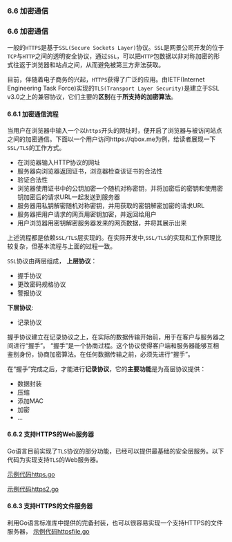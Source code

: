 ### 6.6 加密通信

### 6.6 加密通信
一般的`HTTPS`是基于`SSL(Secure Sockets Layer)`协议。`SSL`是网景公司开发的位于`TCP`与`HTTP`之间的透明安全协议，通过`SSL`，可以把`HTTP`包数据以非对称加密的形式往返于浏览器和站点之间，从而避免被第三方非法获取。

目前，伴随着电子商务的兴起，`HTTPS`获得了广泛的应用。由IETF(Internet Engineering Task Force)实现的`TLS(Transport Layer Security)`是建立于SSL v3.0之上的兼容协议，它们主要的**区别**在于**所支持的加密算法**。

#### 6.6.1 加密通信流程
当用户在浏览器中输入一个以`https`开头的网址时，便开启了浏览器与被访问站点之间的加密通信。下面以一个用户访问https://qbox.me为例，给读者展现一下`SSL/TLS`的工作方式。
* 在浏览器输入HTTP协议的网址
* 服务器向浏览器返回证书，浏览器检查该证书的合法性
* 验证合法性
* 浏览器使用证书中的公钥加密一个随机对称密钥，并将加密后的密钥和使用密钥加密后的请求URL一起发送到服务器
* 服务器用私钥解密随机对称密钥，并用获取的密钥解密加密的请求URL
* 服务器把用户请求的网页用密钥加密，并返回给用户
* 用户浏览器用密钥解密服务器发来的网页数据，并将其展示出来

上述流程都是依赖`SSL/TLS`层实现的。在实际开发中,`SSL/TLS`的实现和工作原理比较复杂，但基本流程与上面的过程一致。

`SSL`协议由两层组成，
**上层协议**：
* 握手协议
* 更改密码规格协议
* 警报协议

**下层协议**:
* 记录协议

握手协议建立在记录协议之上，在实际的数据传输开始前，用于在客户与服务器之间进行“握手”。
“握手”是一个协商过程。这个协议使得客户端和服务器能够互相鉴别身份，协商加密算法。在任何数据传输之前，必须先进行“握手”。

在“握手”完成之后，才能进行**记录协议**，它的**主要功能**是为高层协议提供：
* 数据封装
* 压缩
* 添加MAC
* 加密
* ...

#### 6.6.2  支持HTTPS的Web服务器
Go语言目前实现了`TLS`协议的部分功能，已经可以提供最基础的安全层服务。以下代码为实现支持`TLS`的Web服务器。

[示例代码https.go](https://github.com/Lynn--/TheGoProgrammingLanguage/blob/master/code/ChapterSix/6.6EncryptedCommunication/https.go)

[示例代码https2.go](https://github.com/Lynn--/TheGoProgrammingLanguage/blob/master/code/ChapterSix/6.6EncryptedCommunication/https2.go)

#### 6.6.3 支持HTTPS的文件服务器
利用Go语言标准库中提供的完备封装，也可以很容易实现一个支持HTTPS的文件服务器，
[示例代码httpsfile.go]()